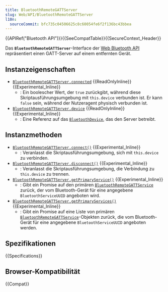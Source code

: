 ```yaml
---
title: BluetoothRemoteGATTServer
slug: Web/API/BluetoothRemoteGATTServer
l10n:
  sourceCommit: bfc735c04506625c8c60054fe6f2f136bc43bbea
---
```


{{APIRef("Bluetooth API")}}{{SeeCompatTable}}{{SecureContext_Header}}

Das **`BluetoothRemoteGATTServer`**-Interface der [Web Bluetooth API](/de/docs/Web/API/Web_Bluetooth_API) repräsentiert einen GATT-Server auf einem entfernten Gerät.

## Instanzeigenschaften

- [`BluetoothRemoteGATTServer.connected`](/de/docs/Web/API/BluetoothRemoteGATTServer/connected) {{ReadOnlyInline}} {{Experimental_Inline}}
  - : Ein boolescher Wert, der `true` zurückgibt, während diese Skriptausführungsumgebung mit `this.device` verbunden ist. Er kann `false` sein, während der Nutzeragent physisch verbunden ist.
- [`BluetoothRemoteGATTServer.device`](/de/docs/Web/API/BluetoothRemoteGATTServer/device) {{ReadOnlyInline}} {{Experimental_Inline}}
  - : Eine Referenz auf das [`BluetoothDevice`](/de/docs/Web/API/BluetoothDevice), das den Server betreibt.

## Instanzmethoden

- [`BluetoothRemoteGATTServer.connect()`](/de/docs/Web/API/BluetoothRemoteGATTServer/connect) {{Experimental_Inline}}
  - : Veranlasst die Skriptausführungsumgebung, sich mit `this.device` zu verbinden.
- [`BluetoothRemoteGATTServer.disconnect()`](/de/docs/Web/API/BluetoothRemoteGATTServer/disconnect) {{Experimental_Inline}}
  - : Veranlasst die Skriptausführungsumgebung, die Verbindung zu `this.device` zu trennen.
- [`BluetoothRemoteGATTServer.getPrimaryService()`](/de/docs/Web/API/BluetoothRemoteGATTServer/getPrimaryService) {{Experimental_Inline}}
  - : Gibt ein Promise auf den primären [`BluetoothRemoteGATTService`](/de/docs/Web/API/BluetoothRemoteGATTService) zurück, der vom Bluetooth-Gerät für eine angegebene `BluetoothServiceUUID` angeboten wird.
- [`BluetoothRemoteGATTServer.getPrimaryServices()`](/de/docs/Web/API/BluetoothRemoteGATTServer/getPrimaryServices) {{Experimental_Inline}}
  - : Gibt ein Promise auf eine Liste von primären [`BluetoothRemoteGATTService`](/de/docs/Web/API/BluetoothRemoteGATTService)-Objekten zurück, die vom Bluetooth-Gerät für eine angegebene `BluetoothServiceUUID` angeboten werden.

## Spezifikationen

{{Specifications}}

## Browser-Kompatibilität

{{Compat}}
